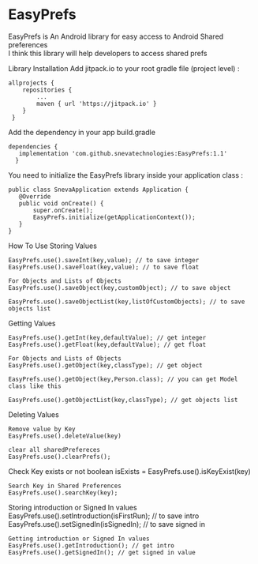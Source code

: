 # EasyPrefs

EasyPrefs is An Android library for easy access to Android Shared preferences<br>
I think this library will help developers to access shared prefs

Library Installation
Add jitpack.io to your root gradle file (project level) :
```
allprojects {
 	repositories {
 		...
 		maven { url 'https://jitpack.io' }
 	}
 }
```
 Add the dependency in your app build.gradle
 ```
 dependencies {
    implementation 'com.github.snevatechnologies:EasyPrefs:1.1'
   }
   ```
You need to initialize the EasyPrefs library inside your application class :
 ```
public class SnevaApplication extends Application {
    @Override
    public void onCreate() {
        super.onCreate();
        EasyPrefs.initialize(getApplicationContext());
    }
}
 ```
How To Use
Storing Values
 ```
EasyPrefs.use().saveInt(key,value); // to save integer
EasyPrefs.use().saveFloat(key,value); // to save float

For Objects and Lists of Objects
EasyPrefs.use().saveObject(key,customObject); // to save object

EasyPrefs.use().saveObjectList(key,listOfCustomObjects); // to save objects list
 ```
Getting Values
 ```
EasyPrefs.use().getInt(key,defaultValue); // get integer
EasyPrefs.use().getFloat(key,defaultValue); // get float

For Objects and Lists of Objects
EasyPrefs.use().getObject(key,classType); // get object

EasyPrefs.use().getObject(key,Person.class); // you can get Model class like this

EasyPrefs.use().getObjectList(key,classType); // get objects list
 ```
Deleting Values
 ```
Remove value by Key
EasyPrefs.use().deleteValue(key)

clear all sharedPrefereces
EasyPrefs.use().clearPrefs();
 ```
Check Key exists or not
boolean isExists = EasyPrefs.use().isKeyExist(key)
```
Search Key in Shared Preferences
EasyPrefs.use().searchKey(key);
```
Storing introduction or Signed In values
EasyPrefs.use().setIntroduction(isFirstRun); // to save intro
EasyPrefs.use().setSignedIn(isSignedIn); // to save signed in
```
Getting introduction or Signed In values
EasyPrefs.use().getIntroduction(); // get intro
EasyPrefs.use().getSignedIn(); // get signed in value
